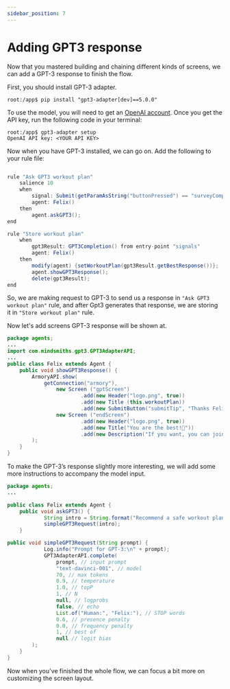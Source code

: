 ```yaml
---
sidebar_position: 7
---
```


# Adding GPT3 response

Now that you mastered building and chaining different kinds of screens, we can add a GPT-3 response to finish the flow.

First, you should install GPT-3 adapter. 

```console
root:/app$ pip install "gpt3-adapter[dev]==5.0.0"
```

To use the model, you will need to get an [OpenAI account](https://beta.openai.com/account/api-keys). Once you get the API key, run the following code in your terminal:

```console
root:/app$ gpt3-adapter setup
OpenAI API key: <YOUR API KEY>
```

Now when you have GPT-3 installed, we can go on. Add the following to your rule file:

```java titile="rules/felix/Felix.drl"

rule "Ask GPT3 workout plan"
    salience 10
    when
        signal: Submit(getParamAsString("buttonPressed") == "surveyCompleted") from entry-point "signals"
        agent: Felix()
    then
        agent.askGPT3();
end

rule "Store workout plan"
    when
        gpt3Result: GPT3Completion() from entry-point "signals"
        agent: Felix()
    then
        modify(agent) {setWorkoutPlan(gpt3Result.getBestResponse())};
        agent.showGPT3Response();
        delete(gpt3Result);
end
```

So, we are making request to GPT-3 to send us a response in `"Ask GPT3 workout plan"` rule, and after Gpt3 generates that response, we are storing it in `"Store workout plan"` rule.

Now let's add screens GPT-3 response will be shown at.

```java title="rules/felix/Felix.drl"
package agents;
...
import com.mindsmiths.gpt3.GPT3AdapterAPI;
...
public class Felix extends Agent {
    public void showGPT3Response() {
        ArmoryAPI.show(
            getConnection("armory"),
                new Screen ("gptScreen")
                        .add(new Header("logo.png", true))
                        .add(new Title (this.workoutPlan))
                        .add(new SubmitButton("submitTip", "Thanks Felix!", "endScreen")),
                new Screen ("endScreen")
                        .add(new Header("logo.png", true))
                        .add(new Title("You are the best!💜"))
                        .add(new Description("If you want, you can join our workout group on Discord!"))
        );
    }
}
```
To make the GPT-3’s response slightly more interesting, we will add some more instructions to accompany the model input.

```java title="rules/felix/Felix.drl"
package agents;
...

public class Felix extends Agent {
    public void askGPT3() {
            String intro = String.format("Recommend a safe workout plan to someone who is %s kg and %s cm tall, write an advice in the second-person perspective \n", weight, height);
            simpleGPT3Request(intro);
    }

public void simpleGPT3Request(String prompt) {
            Log.info("Prompt for GPT-3:\n" + prompt);
            GPT3AdapterAPI.complete(
                prompt, // input prompt
                "text-davinci-001", // model
                70, // max tokens
                0.9, // temperature
                1.0, // topP
                1, // N
                null, // logprobs
                false, // echo
                List.of("Human:", "Felix:"), // STOP words
                0.6, // presence penalty
                0.0, // frequency penalty
                1, // best of
                null // logit bias
        );
    }
}
```

Now when you've finished the whole flow, we can focus a bit more on customizing the screen layout.